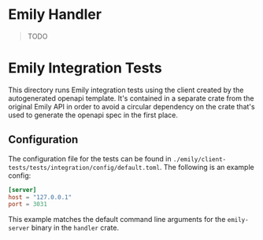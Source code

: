 # Emily Handler
> TODO

# Emily Integration Tests

This directory runs Emily integration tests using the client created
by the autogenerated openapi template. It's contained in a separate
crate from the original Emily API in order to avoid a circular
dependency on the crate that's used to generate the openapi spec in
the first place.

## Configuration

The configuration file for the tests can be found in
`./emily/client-tests/tests/integration/config/default.toml`. The following
is an example config:

```toml
[server]
host = "127.0.0.1"
port = 3031
```

This example matches the default command line arguments for the `emily-server`
binary in the `handler` crate.
